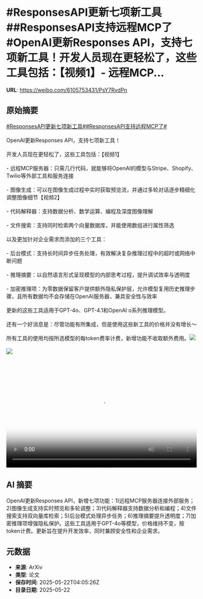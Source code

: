 # #ResponsesAPI更新七项新工具##ResponsesAPI支持远程MCP了#OpenAI更新Responses API，支持七项新工具！开发人员现在更轻松了，这些工具包括：【视频1】- 远程MCP...

**URL**: https://weibo.com/6105753431/PsY7RvdPn

## 原始摘要

<a href="https://m.weibo.cn/search?containerid=231522type%3D1%26t%3D10%26q%3D%23ResponsesAPI%E6%9B%B4%E6%96%B0%E4%B8%83%E9%A1%B9%E6%96%B0%E5%B7%A5%E5%85%B7%23&amp;extparam=%23ResponsesAPI%E6%9B%B4%E6%96%B0%E4%B8%83%E9%A1%B9%E6%96%B0%E5%B7%A5%E5%85%B7%23" data-hide=""><span class="surl-text">#ResponsesAPI更新七项新工具#</span></a><a href="https://m.weibo.cn/search?containerid=231522type%3D1%26t%3D10%26q%3D%23ResponsesAPI%E6%94%AF%E6%8C%81%E8%BF%9C%E7%A8%8BMCP%E4%BA%86%23&amp;extparam=%23ResponsesAPI%E6%94%AF%E6%8C%81%E8%BF%9C%E7%A8%8BMCP%E4%BA%86%23" data-hide=""><span class="surl-text">#ResponsesAPI支持远程MCP了#</span></a><br><br>OpenAI更新Responses API，支持七项新工具！<br><br>开发人员现在更轻松了，这些工具包括：【视频1】<br><br>- 远程MCP服务器：只需几行代码，就能够将OpenAI的模型与Stripe、Shopify、Twilio等外部工具和服务连接<br><br>- 图像生成：可以在图像生成过程中实时获取预览流，并通过多轮对话逐步精细化调整图像细节【视频2】<br><br>- 代码解释器：支持数据分析、数学运算、编程及深度图像理解<br><br>- 文件搜索：支持同时检索两个向量数据库，并能使用数组进行属性筛选<br><br>以及更加针对企业需求而添加的三个工具：<br><br>- 后台模式：支持长时间异步任务处理，有效解决复杂推理过程中的超时或网络中断问题<br><br>- 推理摘要：以自然语言形式呈现模型的内部思考过程，提升调试效率与透明度<br><br>- 加密推理项：为零数据保留客户提供额外隐私保护层，允许模型复用历史推理步骤，且所有数据均不会存储在OpenAI服务器，兼具安全性与效率<br><br>更新的这些工具适用于GPT-4o、GPT-4.1和OpenAI o系列推理模型。<br><br>还有一个好消息是：尽管功能有所集成，但是使用这些新工具的价格并没有增长～<br><br>所有工具的使用均按所选模型的每token费率计费，新增功能不收取额外费用。<img style="" src="https://tvax1.sinaimg.cn/large/006Fd7o3ly1i1o1iaut5yj30k00k0mx4.jpg" referrerpolicy="no-referrer"><br><br><img style="" src="https://tvax2.sinaimg.cn/large/006Fd7o3ly1i1o1idzrgvj31hc0u0jtx.jpg" referrerpolicy="no-referrer"><br><br><br clear="both"><div style="clear: both"></div><video controls="controls" poster="https://tvax4.sinaimg.cn/orj480/006Fd7o3ly1i1o1iabl0mj30k00k0mx4.jpg" style="width: 100%"><source src="https://f.video.weibocdn.com/o0/l7nqcYHUlx08orcbdguA010412004nnu0E010.mp4?label=mp4_720p&amp;template=720x720.24.0&amp;ori=0&amp;ps=1CwnkDw1GXwCQx&amp;Expires=1747890130&amp;ssig=UjQN1t1RH2&amp;KID=unistore,video"><source src="https://f.video.weibocdn.com/o0/kZMm6Hcblx08orcb4eSA010412002gHv0E010.mp4?label=mp4_hd&amp;template=540x540.24.0&amp;ori=0&amp;ps=1CwnkDw1GXwCQx&amp;Expires=1747890130&amp;ssig=VrVmOfq%2FzR&amp;KID=unistore,video"><source src="https://f.video.weibocdn.com/o0/f3IkBXa7lx08orcb1luo010412001jAq0E010.mp4?label=mp4_ld&amp;template=360x360.24.0&amp;ori=0&amp;ps=1CwnkDw1GXwCQx&amp;Expires=1747890130&amp;ssig=M%2BXb7bSnEh&amp;KID=unistore,video"><p>视频无法显示，请前往<a href="https://video.weibo.com/show?fid=1034%3A5169042781306949" target="_blank" rel="noopener noreferrer">微博视频</a>观看。</p></video>

## AI 摘要

OpenAI更新Responses API，新增七项功能：1)远程MCP服务器连接外部服务；2)图像生成支持实时预览和多轮调整；3)代码解释器支持数据分析和编程；4)文件搜索支持双向量库检索；5)后台模式处理异步任务；6)推理摘要提升透明度；7)加密推理项增强隐私保护。这些工具适用于GPT-4o等模型，价格维持不变，按token计费。更新旨在提升开发效率，同时兼顾安全性和企业需求。

## 元数据

- **来源**: ArXiv
- **类型**: 论文
- **保存时间**: 2025-05-22T04:05:26Z
- **目录日期**: 2025-05-22
